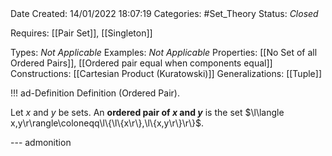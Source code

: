 <br />
<br />

Date Created: 14/01/2022 18:07:19
Categories: #Set_Theory 
Status: _Closed_ 

Requires: [[Pair Set]], [[Singleton]]

Types: _Not Applicable_
Examples: _Not Applicable_ 
Properties: [[No Set of all Ordered Pairs]], [[Ordered pair equal when components equal]]
Constructions: [[Cartesian Product (Kuratowski)]]
Generalizations: [[Tuple]]

!!! ad-Definition Definition (Ordered Pair).

Let $x$ and $y$ be sets. An **ordered pair of $x$ and $y$** is the set $\l\langle x,y\r\rangle\coloneqq\l\{\l\{x\r\},\l\{x,y\r\}\r\}$.

--- admonition

